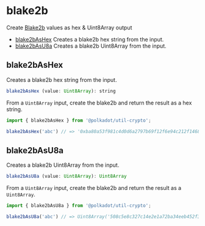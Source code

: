 # blake2b

Create [Blake2b](https://blake2.net/) values as hex & Uint8Array output 

- [blake2bAsHex](#blake2bashex) Creates a blake2b hex string from the input.
- [blake2bAsU8a](#blake2basu8a) Creates a blake2b Uint8Array from the input.

## blake2bAsHex

Creates a blake2b hex string from the input. 

```js
blake2bAsHex (value: Uint8Array): string
```


From a `Uint8Array` input, create the blake2b and return the result as a hex string.

```js
import { blake2bAsHex } from '@polkadot/util-crypto';

blake2bAsHex('abc') // => '0xba80a53f981c4d0d6a2797b69f12f6e94c212f14685ac4b74b12bb6fdbffa2d17d87c5392aab792dc252d5de4533cc9518d38aa8dbf1925ab92386edd4009923'
```

## blake2bAsU8a

Creates a blake2b Uint8Array from the input. 

```js
blake2bAsU8a (value: Uint8Array): Uint8Array
```


From a `Uint8Array` input, create the blake2b and return the result as a `Uint8Array`.

```js
import { blake2bAsU8a } from '@polkadot/util-crypto';

blake2bAsU8a('abc') // => Uint8Array('508c5e8c327c14e2e1a72ba34eeb452f37458b209ed63a294d999b4c86675982')
```